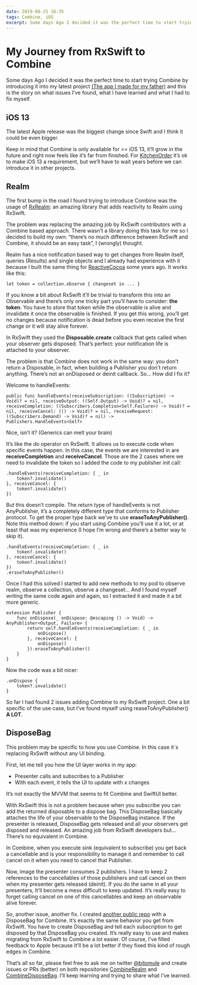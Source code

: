 ```yaml
---
date: 2019-06-25 16:35
tags: Combine, iOS
excerpt: Some days Ago I decided it was the perfect time to start trying Combine by introducing it into my latest project [(The app I made for my father)](https://blog.bitomule.com/kitchenorder/) and this is the story on what issues I’ve found, what I have learned and what I had to fix myself.
---
```

# My Journey from RxSwift to Combine

Some days Ago I decided it was the perfect time to start trying Combine by introducing it into my latest project [(The app I made for my father)](https://blog.bitomule.com/kitchenorder/) and this is the story on what issues I’ve found, what I have learned and what I had to fix myself.

## iOS 13

The latest Apple release was the biggest change since Swift and I think it could be even bigger.

Keep in mind that Combine is only available for >= iOS 13, it’ll grow in the future and right now feels like it’s far from finished. For [KitchenOrder](https://kitchenorder.app) it’s ok to make iOS 13 a requirement, but we’ll have to wait years before we can introduce it in other projects.

## Realm

The first bump in the road I found trying to introduce Combine was the usage of [RxRealm](https://github.com/RxSwiftCommunity/RxRealm): an amazing library that adds reactivity to Realm using RxSwift.

The problem was replacing the amazing job by RxSwift contributors with a Combine based approach. There wasn’t a library doing this task for me so I decided to build my own: “there’s no much difference between RxSwift and Combine, it should be an easy task”, I (wrongly) thought.

Realm has a nice notification based way to get changes from Realm itself, queries (Results) and single objects and I already had experience with it because I built the same thing for [ReactiveCocoa](https://medium.com/@Bitomule/creating-reactiveswiftrealm-part-1-248ac5c721af) some years ago. It works like this:

    let token = collection.observe { changeset in ... }
    

If you know a bit about RxSwift it’ll be trivial to transform this into an Observable and there’s only one tricky part you’ll have to consider: **the token**. You have to store that token while the observable is alive and invalidate it once the observable is finished. If you get this wrong, you’ll get no changes because notification is dead before you even receive the first change or it will stay alive forever.

In RxSwift they used the **Disposable.create** callback that gets called when your observer gets disposed. That’s perfect: your notification life is attached to your observer.

The problem is that Combine does not work in the same way: you don’t return a Disposable, in fact, when building a Publisher you don’t return anything. There’s not an onDisposed or deinit callback. So... How did I fix it?

Welcome to handleEvents:

    public func handleEvents(receiveSubscription: ((Subscription) -> Void)? = nil, receiveOutput: ((Self.Output) -> Void)? = nil, receiveCompletion: ((Subscribers.Completion<Self.Failure>) -> Void)? = nil, receiveCancel: (() -> Void)? = nil, receiveRequest: ((Subscribers.Demand) -> Void)? = nil) -> Publishers.HandleEvents<Self>
    

Nice, isn’t it? (Generics can melt your brain)

It’s like the do operator on RxSwift. It allows us to execute code when specific events happen. In this case, the events we are interested in are **receiveCompletion** and **receiveCancel**. Those are the 2 cases where we need to invalidate the token so I added the code to my publisher init call:

    .handleEvents(receiveCompletion: { _ in
        token?.invalidate()
    }, receiveCancel: {
        token?.invalidate()
    })
    

But this doesn’t compile. The return type of handleEvents is not AnyPublisher, it’s a completely different type that conforms to Publisher protocol. To get the proper type back we’ve to use **eraseToAnyPublisher()**. Note this method down: if you start using Combine you’ll use it a lot, or at least that was my experience (I hope I’m wrong and there’s a better way to skip it).

    .handleEvents(receiveCompletion: { _ in
        token?.invalidate()
    }, receiveCancel: {
        token?.invalidate()
    })
    .eraseToAnyPublisher()
    

Once I had this solved I started to add new methods to my pod to observe realm, observe a collection, observe a changeset... And I found myself writing the same code again and again, so I extracted it and made it a bit more generic.

    extension Publisher {
        func onDispose(_ onDispose: @escaping () -> Void) -> AnyPublisher<Output, Failure> {
            return self.handleEvents(receiveCompletion: { _ in
                onDispose()
            }, receiveCancel: {
                onDispose()
            }).eraseToAnyPublisher()
        }
    }
    

Now the code was a bit nicer:

    .onDispose {
        token?.invalidate()
    }
    

So far I had found 2 issues adding Combine to my RxSwift project. One a bit specific of the use case, but I’ve found myself using reaseToAnyPublisher() **A LOT**.

## DisposeBag

This problem may be specific to how you use Combine. In this case it´s replacing RxSwift without any UI binding.

First, let me tell you how the UI layer works in my app:

- Presenter calls and subscribes to a Publisher
- With each event, it tells the UI to update with x changes

It’s not exactly the MVVM that seems to fit Combine and SwiftUI better.

With RxSwift this is not a problem because when you subscribe you can add the returned disposable to a dispose bag. This DisposeBag basically attaches the life of your observable to the DisposeBag instance. If the presenter is released, DisposeBag gets released and all your observers get disposed and released. An amazing job from RxSwift developers but... There’s no equivalent in Combine.

In Combine, when you execute sink (equivalent to subscribe) you get back a cancellable and is your responsibility to manage it and remember to call cancel on it when you need to cancel that Publisher.

Now, image the presenter consumes 2 publishers. I have to keep 2 references to the cancellables of those publishers and call cancel on them when my presenter gets released (deinit). If you do the same in all your presenters, It’ll become a mess difficult to keep updated. It’s really easy to forget calling cancel on one of this cancellables and keep an observable alive forever.

So, another issue, another fix. I created [another public repo](https://github.com/bitomule/CombineDisposeBag) with a DisposeBag for Combine. It’s exactly the same behavior you get from RxSwift. You have to create DisposeBag and tell each subscription to get disposed by that DisposeBag you created. It’s really easy to use and makes migrating from RxSwift to Combine a lot easier. Of course, I’ve filled feedback to Apple because It’ll be a lot better if they fixed this kind of rough edges in Combine.

That’s all so far, please feel free to ask me on twitter [@bitomule](https://twitter.com/Bitomule) and create issues or PRs (better) on both repositories [CombineRealm](https://github.com/bitomule/CombineRealm) and [CombineDisposeBag](https://github.com/bitomule/CombineDisposeBag). I’ll keep learning and trying to share what I’ve learned.
